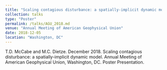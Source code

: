 ```yaml
---
title: "Scaling contagious disturbance: a spatially-implicit dynamic model"
collection: talks
type: "Poster"
permalink: /talks/AGU_2018.md
venue: "Annual Meeting of American Geophysical Union"
date: 2018-12-05
location: "Washington, DC"
---
```


T.D. McCabe and M.C. Dietze. December 2018. Scaling contagious disturbance: a spatially-implicit dynamic model. Annual Meeting of American Geophysical Union, Washington, DC. Poster Presentation.
